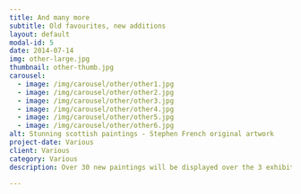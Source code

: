 ```yaml
---
title: And many more
subtitle: Old favourites, new additions
layout: default
modal-id: 5
date: 2014-07-14
img: other-large.jpg
thumbnail: other-thumb.jpg
carousel:
  - image: /img/carousel/other/other1.jpg
  - image: /img/carousel/other/other2.jpg  
  - image: /img/carousel/other/other3.jpg
  - image: /img/carousel/other/other4.jpg
  - image: /img/carousel/other/other5.jpg
  - image: /img/carousel/other/other6.jpg
alt: Stunning scottish paintings - Stephen French original artwork
project-date: Various
client: Various
category: Various
description: Over 30 new paintings will be displayed over the 3 exhibitions, making this the largest ever display of Stephen's work.

---
```

